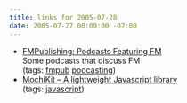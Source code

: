 ```yaml
---
title: links for 2005-07-28
date: 2005-07-27 00:00:00 -07:00
---
```


<ul class="delicious">
	<li>
		<div class="delicious-link"><a href="http://fmpub.net/archives/2005/07/podcasts_featur.php">FMPublishing: Podcasts Featuring FM</a></div>
		<div class="delicious-extended">Some podcasts that discuss FM</div>
		<div class="delicious-tags">(tags: <a href="http://del.icio.us/torrez/fmpub">fmpub</a> <a href="http://del.icio.us/torrez/podcasting">podcasting</a>)</div>
	</li>
	<li>
		<div class="delicious-link"><a href="http://mochikit.com/">MochiKit – A lightweight Javascript library</a></div>
		<div class="delicious-tags">(tags: <a href="http://del.icio.us/torrez/javascript">javascript</a>)</div>
	</li>
</ul>
